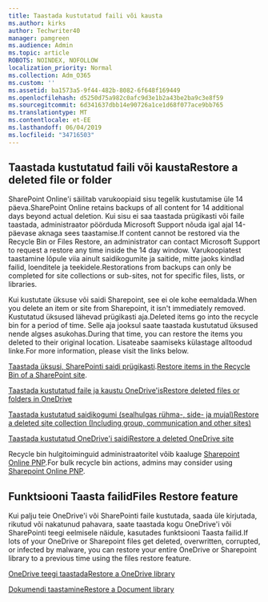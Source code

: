 ```yaml
---
title: Taastada kustutatud faili või kausta
ms.author: kirks
author: Techwriter40
manager: pamgreen
ms.audience: Admin
ms.topic: article
ROBOTS: NOINDEX, NOFOLLOW
localization_priority: Normal
ms.collection: Adm_O365
ms.custom: ''
ms.assetid: ba1573a5-9f44-482b-8082-6f648f169449
ms.openlocfilehash: d5250d75a982c0afc9d3e1b2a43be2ba9c3e8f59
ms.sourcegitcommit: 6d341637dbb14e90726a1ce1d68f077ace9bb765
ms.translationtype: MT
ms.contentlocale: et-EE
ms.lasthandoff: 06/04/2019
ms.locfileid: "34716503"
---
```

## <a name="restore-a-deleted-file-or-folder"></a><span data-ttu-id="5813b-102">Taastada kustutatud faili või kausta</span><span class="sxs-lookup"><span data-stu-id="5813b-102">Restore a deleted file or folder</span></span>

<span data-ttu-id="5813b-103">SharePoint Online'i säilitab varukoopiaid sisu tegelik kustutamise üle 14 päeva.</span><span class="sxs-lookup"><span data-stu-id="5813b-103">SharePoint Online retains backups of all content for 14 additional days beyond actual deletion.</span></span> <span data-ttu-id="5813b-104">Kui sisu ei saa taastada prügikasti või faile taastada, administraator pöörduda Microsoft Support nõuda igal ajal 14-päevase aknaga sees taastamise.</span><span class="sxs-lookup"><span data-stu-id="5813b-104">If content cannot be restored via the Recycle Bin or Files Restore, an administrator can contact Microsoft Support to request a restore any time inside the 14 day window.</span></span> <span data-ttu-id="5813b-105">Varukoopiatest taastamine lõpule viia ainult saidikogumite ja saitide, mitte jaoks kindlad failid, loenditele ja teekidele.</span><span class="sxs-lookup"><span data-stu-id="5813b-105">Restorations from backups can only be completed for site collections or sub-sites, not for specific files, lists, or libraries.</span></span>

<span data-ttu-id="5813b-106">Kui kustutate üksuse või saidi Sharepoint, see ei ole kohe eemaldada.</span><span class="sxs-lookup"><span data-stu-id="5813b-106">When you delete an item or site from Sharepoint, it isn't immediately removed.</span></span> <span data-ttu-id="5813b-107">Kustutatud üksused lähevad prügikasti aja.</span><span class="sxs-lookup"><span data-stu-id="5813b-107">Deleted items go into the recycle bin for a period of time.</span></span> <span data-ttu-id="5813b-108">Selle aja jooksul saate taastada kustutatud üksused nende algses asukohas.</span><span class="sxs-lookup"><span data-stu-id="5813b-108">During that time, you can restore the items you deleted to their original location.</span></span> <span data-ttu-id="5813b-109">Lisateabe saamiseks külastage alltoodud linke.</span><span class="sxs-lookup"><span data-stu-id="5813b-109">For more information, please visit the links below.</span></span>

<span data-ttu-id="5813b-110">[Taastada üksusi, SharePointi saidi prügikasti](https://support.office.com/en-us/article/restore-deleted-items-from-the-site-collection-recycle-bin-5fa924ee-16d7-487b-9a0a-021b9062d14b?ui=en-US&amp;rs=en-US&amp;ad=US).</span><span class="sxs-lookup"><span data-stu-id="5813b-110">[Restore items in the Recycle Bin of a SharePoint site](https://support.office.com/en-us/article/restore-deleted-items-from-the-site-collection-recycle-bin-5fa924ee-16d7-487b-9a0a-021b9062d14b?ui=en-US&amp;rs=en-US&amp;ad=US).</span></span>

[<span data-ttu-id="5813b-111">Taastada kustutatud faile ja kaustu OneDrive'is</span><span class="sxs-lookup"><span data-stu-id="5813b-111">Restore deleted files or folders in OneDrive</span></span>](https://support.office.com/en-us/article/Restore-deleted-files-or-folders-in-OneDrive-949ada80-0026-4db3-a953-c99083e6a84f)

[<span data-ttu-id="5813b-112">Taastada kustutatud saidikogumi (sealhulgas rühma-, side- ja mujal)</span><span class="sxs-lookup"><span data-stu-id="5813b-112">Restore a deleted site collection (Including group, communication and other sites)</span></span>](https://docs.microsoft.com/sharepoint/restore-deleted-site-collection)

[<span data-ttu-id="5813b-113">Taastada kustutatud OneDrive'i saidi</span><span class="sxs-lookup"><span data-stu-id="5813b-113">Restore a deleted OneDrive site</span></span>](https://docs.microsoft.com/en-us/onedrive/restore-deleted-onedrive)

<span data-ttu-id="5813b-114">Recycle bin hulgitoiminguid administraatoritel võib kaaluge [Sharepoint Online PNP](https://docs.microsoft.com/en-us/powershell/sharepoint/sharepoint-pnp/sharepoint-pnp-cmdlets?view=sharepoint-ps).</span><span class="sxs-lookup"><span data-stu-id="5813b-114">For bulk recycle bin actions, admins may consider using [Sharepoint Online PNP](https://docs.microsoft.com/en-us/powershell/sharepoint/sharepoint-pnp/sharepoint-pnp-cmdlets?view=sharepoint-ps).</span></span>

## <a name="files-restore-feature"></a><span data-ttu-id="5813b-115">Funktsiooni Taasta failid</span><span class="sxs-lookup"><span data-stu-id="5813b-115">Files Restore feature</span></span>

<span data-ttu-id="5813b-116">Kui palju teie OneDrive'i või SharePointi faile kustutada, saada üle kirjutada, rikutud või nakatunud pahavara, saate taastada kogu OneDrive'i või SharePointi teegi eelmisele näidule, kasutades funktsiooni Taasta failid.</span><span class="sxs-lookup"><span data-stu-id="5813b-116">If lots of your OneDrive or Sharepoint files get deleted, overwritten, corrupted, or infected by malware, you can restore your entire OneDrive or Sharepoint library to a previous time using the files restore feature.</span></span>

[<span data-ttu-id="5813b-117">OneDrive teegi taastada</span><span class="sxs-lookup"><span data-stu-id="5813b-117">Restore a OneDrive library</span></span>](https://support.office.com/en-us/article/restore-your-onedrive-fa231298-759d-41cf-bcd0-25ac53eb8a15)

[<span data-ttu-id="5813b-118">Dokumendi taastamine</span><span class="sxs-lookup"><span data-stu-id="5813b-118">Restore a Document library</span></span>](https://support.office.com/en-us/article/restore-a-document-library-317791c3-8bd0-4dfd-8254-3ca90883d39a?ui=en-US&amp;rs=en-US&amp;ad=US.)

